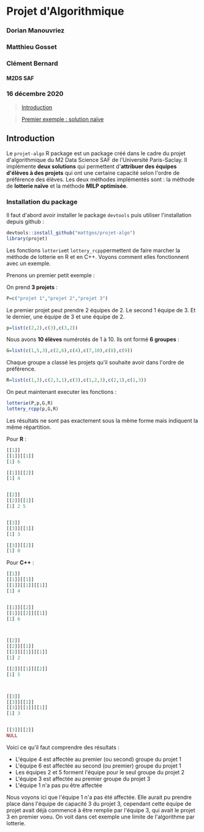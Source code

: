 # Projet d'Algorithmique
### Dorian Manouvriez
### Matthieu Gosset
### Clément Bernard
#### M2DS SAF
### 16 décembre 2020

>[Introduction](#intro)

>[Premier exemple : solution naïve](#prex)

<a id="intro"></a>

## Introduction

Le `projet-algo` R package est un package créé dans le cadre du projet d'algorithmique du M2 Data Science SAF de l'Université Paris-Saclay. Il implémente **deux solutions** qui permettent d'**attribuer des équipes d'élèves à des projets** qui ont une certaine capacité selon l'ordre de préférence des élèves. Les deux méthodes implémentés sont : la méthode de **lotterie naïve** et la méthode **MILP optimisée**.

### Installation du package

Il faut d'abord avoir installer le package `devtools` puis utiliser l'installation depuis github :
``` r
devtools::install_github("mattgos/projet-algo")
library(projet)
```
Les fonctions `lotterie`et `lottery_rcpp`permettent de faire marcher la méthode de lotterie en R et en C++.
Voyons comment elles fonctionnent avec un exemple.

<a id="prex"></a>

Prenons un premier petit exemple :

On prend **3 projets** :
``` r
P=c("projet 1","projet 2","projet 3")
```

Le premier projet peut prendre 2 équipes de 2.
Le second 1 équipe de 3.
Et le dernier, une équipe de 3 et une équipe de 2.

``` r
p=list(c(2,2),c(3),c(3,2))
```

Nous avons **10 élèves** numérotés de 1 à 10.
Ils ont formé **6 groupes** :
``` r
G=list(c(1,5,3),c(2,6),c(4),c(7,10),c(8),c(9))
```

Chaque groupe a classé les projets qu'il souhaite avoir dans l'ordre de préférence.
``` r
R=list(c(1,3),c(2,3,1),c(3),c(1,2,3),c(2,1),c(1,3))
```

On peut maintenant executer les fonctions :
``` r
lotterie(P,p,G,R)
lottery_rcpp(p,G,R)
```
Les résultats ne sont pas exactement sous la même forme mais indiquent la même répartition.

Pour **R** :
``` r
[[1]]
[[1]][[1]]
[1] 6

[[1]][[2]]
[1] 4


[[2]]
[[2]][[1]]
[1] 2 5


[[3]]
[[3]][[1]]
[1] 3

[[3]][[2]]
[1] 0
```

Pour **C++** :
```r
[[1]]
[[1]][[1]]
[[1]][[1]][[1]]
[1] 4


[[1]][[2]]
[[1]][[2]][[1]]
[1] 6



[[2]]
[[2]][[1]]
[[2]][[1]][[1]]
[1] 2

[[2]][[1]][[2]]
[1] 5



[[3]]
[[3]][[1]]
[[3]][[1]][[1]]
[1] 3


[[3]][[2]]
NULL
```

Voici ce qu'il faut comprendre des résultats :
- L'équipe 4 est affectée au premier (ou second) groupe du projet 1
- L'équipe 6 est affectée au second (ou premier) groupe du projet 1
- Les équipes 2 et 5 forment l'équipe pour le seul groupe du projet 2
- L'équipe 3 est affectée au premier groupe du projet 3
- L'équipe 1 n'a pas pu être affectée

Nous voyons ici que l'équipe 1 n'a pas été affectée. Elle aurait pu prendre place dans l'équipe de capacité 3 du projet 3, cependant cette équipe de projet avait déjà commencé à être remplie par l'équipe 3, qui avait le projet 3 en premier voeu. On voit dans cet exemple une limite de l'algorithme par lotterie.




